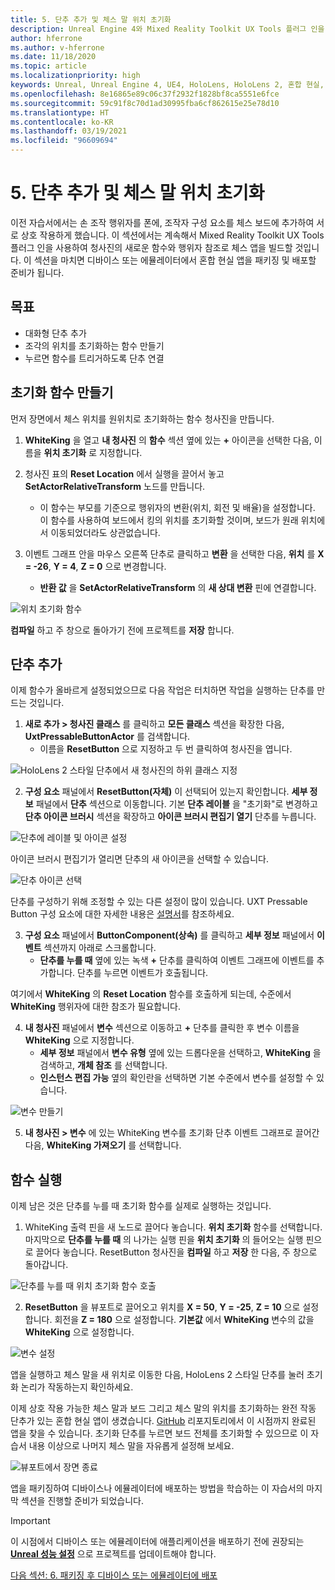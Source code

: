 ```yaml
---
title: 5. 단추 추가 및 체스 말 위치 초기화
description: Unreal Engine 4와 Mixed Reality Toolkit UX Tools 플러그 인을 사용하여 체스 앱을 만드는 자습서 시리즈 5/6부
author: hferrone
ms.author: v-hferrone
ms.date: 11/18/2020
ms.topic: article
ms.localizationpriority: high
keywords: Unreal, Unreal Engine 4, UE4, HoloLens, HoloLens 2, 혼합 현실, 자습서, 시작, mrtk, uxt, UX Tools, 설명서, 혼합 현실 헤드셋, windows mixed reality 헤드셋, 가상 현실 헤드셋
ms.openlocfilehash: 8e16865e89c06c37f2932f1828bf8ca5551e6fce
ms.sourcegitcommit: 59c91f8c70d1ad30995fba6cf862615e25e78d10
ms.translationtype: HT
ms.contentlocale: ko-KR
ms.lasthandoff: 03/19/2021
ms.locfileid: "96609694"
---
```

# <a name="5-adding-a-button--resetting-piece-locations"></a>5. 단추 추가 및 체스 말 위치 초기화

이전 자습서에서는 손 조작 행위자를 폰에, 조작자 구성 요소를 체스 보드에 추가하여 서로 상호 작용하게 했습니다. 이 섹션에서는 계속해서 Mixed Reality Toolkit UX Tools 플러그 인을 사용하여 청사진의 새로운 함수와 행위자 참조로 체스 앱을 빌드할 것입니다. 이 섹션을 마치면 디바이스 또는 에뮬레이터에서 혼합 현실 앱을 패키징 및 배포할 준비가 됩니다.

## <a name="objectives"></a>목표

* 대화형 단추 추가
* 조각의 위치를 초기화하는 함수 만들기
* 누르면 함수를 트리거하도록 단추 연결

## <a name="creating-a-reset-function"></a>초기화 함수 만들기

먼저 장면에서 체스 위치를 원위치로 초기화하는 함수 청사진을 만듭니다.

1.  **WhiteKing** 을 열고 **내 청사진** 의 **함수** 섹션 옆에 있는 **+** 아이콘을 선택한 다음, 이름을 **위치 초기화** 로 지정합니다.

2.  청사진 표의 **Reset Location** 에서 실행을 끌어서 놓고 **SetActorRelativeTransform** 노드를 만듭니다.
    * 이 함수는 부모를 기준으로 행위자의 변환(위치, 회전 및 배율)을 설정합니다. 이 함수를 사용하여 보드에서 킹의 위치를 초기화할 것이며, 보드가 원래 위치에서 이동되었더라도 상관없습니다.

3. 이벤트 그래프 안을 마우스 오른쪽 단추로 클릭하고 **변환** 을 선택한 다음, **위치** 를 **X = -26**, **Y = 4**, **Z = 0** 으로 변경합니다.
    * **반환 값** 을 **SetActorRelativeTransform** 의 **새 상대 변환** 핀에 연결합니다.

![위치 초기화 함수](images/unreal-uxt/5-function.PNG)

**컴파일** 하고 주 창으로 돌아가기 전에 프로젝트를 **저장** 합니다.


## <a name="adding-a-button"></a>단추 추가

이제 함수가 올바르게 설정되었으므로 다음 작업은 터치하면 작업을 실행하는 단추를 만드는 것입니다.

1.  **새로 추가 > 청사진 클래스** 를 클릭하고 **모든 클래스** 섹션을 확장한 다음, **UxtPressableButtonActor** 를 검색합니다.
    * 이름을 **ResetButton** 으로 지정하고 두 번 클릭하여 청사진을 엽니다.

![HoloLens 2 스타일 단추에서 새 청사진의 하위 클래스 지정](images/unreal-uxt/5-subclass.PNG)

2. **구성 요소** 패널에서 **ResetButton(자체)** 이 선택되어 있는지 확인합니다. **세부 정보** 패널에서 **단추** 섹션으로 이동합니다. 기본 **단추 레이블** 을 "초기화"로 변경하고 **단추 아이콘 브러시** 섹션을 확장하고 **아이콘 브러시 편집기 열기** 단추를 누릅니다.

![단추에 레이블 및 아이콘 설정](images/unreal-uxt/5-buttonconfig.PNG)

아이콘 브러시 편집기가 열리면 단추의 새 아이콘을 선택할 수 있습니다.

![단추 아이콘 선택](images/unreal-uxt/5-iconbrusheditor.PNG)

단추를 구성하기 위해 조정할 수 있는 다른 설정이 많이 있습니다. UXT Pressable Button 구성 요소에 대한 자세한 내용은 [설명서](https://microsoft.github.io/MixedReality-UXTools-Unreal/Docs/PressableButton.html)를 참조하세요.

3. **구성 요소** 패널에서 **ButtonComponent(상속)** 를 클릭하고 **세부 정보** 패널에서 **이벤트** 섹션까지 아래로 스크롤합니다.
    * **단추를 누를 때** 옆에 있는 녹색 **+** 단추를 클릭하여 이벤트 그래프에 이벤트를 추가합니다. 단추를 누르면 이벤트가 호출됩니다.

여기에서 **WhiteKing** 의 **Reset Location** 함수를 호출하게 되는데, 수준에서 **WhiteKing** 행위자에 대한 참조가 필요합니다.

4.  **내 청사진** 패널에서 **변수** 섹션으로 이동하고 **+** 단추를 클릭한 후 변수 이름을 **WhiteKing** 으로 지정합니다.
    * **세부 정보** 패널에서 **변수 유형** 옆에 있는 드롭다운을 선택하고, **WhiteKing** 을 검색하고, **개체 참조** 를 선택합니다.
    * **인스턴스 편집 가능** 옆의 확인란을 선택하면 기본 수준에서 변수를 설정할 수 있습니다.

![변수 만들기](images/unreal-uxt/5-var.PNG)

5.  **내 청사진 > 변수** 에 있는 WhiteKing 변수를 초기화 단추 이벤트 그래프로 끌어간 다음, **WhiteKing 가져오기** 를 선택합니다.

## <a name="firing-the-function"></a>함수 실행

이제 남은 것은 단추를 누를 때 초기화 함수를 실제로 실행하는 것입니다.

1.  WhiteKing 출력 핀을 새 노드로 끌어다 놓습니다. **위치 초기화** 함수를 선택합니다. 마지막으로 **단추를 누를 때** 의 나가는 실행 핀을 **위치 초기화** 의 들어오는 실행 핀으로 끌어다 놓습니다. ResetButton 청사진을 **컴파일** 하고 **저장** 한 다음, 주 창으로 돌아갑니다.

![단추를 누를 때 위치 초기화 함수 호출](images/unreal-uxt/5-callresetloc.PNG)

2.  **ResetButton** 을 뷰포트로 끌어오고 위치를 **X = 50**, **Y = -25**, **Z = 10** 으로 설정합니다. 회전을 **Z = 180** 으로 설정합니다. **기본값** 에서 **WhiteKing** 변수의 값을 **WhiteKing** 으로 설정합니다.

![변수 설정](images/unreal-uxt/5-buttonlevel.PNG)

앱을 실행하고 체스 말을 새 위치로 이동한 다음, HoloLens 2 스타일 단추를 눌러 초기화 논리가 작동하는지 확인하세요.

이제 상호 작용 가능한 체스 말과 보드 그리고 체스 말의 위치를 초기화하는 완전 작동 단추가 있는 혼합 현실 앱이 생겼습니다. [GitHub](https://github.com/microsoft/MixedReality-Unreal-Samples/tree/master/ChessApp) 리포지토리에서 이 시점까지 완료된 앱을 찾을 수 있습니다. 초기화 단추를 누르면 보드 전체를 초기화할 수 있으므로 이 자습서 내용 이상으로 나머지 체스 말을 자유롭게 설정해 보세요.

![뷰포트에서 장면 종료](images/unreal-uxt/5-endscene.PNG)

앱을 패키징하여 디바이스나 에뮬레이터에 배포하는 방법을 학습하는 이 자습서의 마지막 섹션을 진행할 준비가 되었습니다.

> [!IMPORTANT]
> 이 시점에서 디바이스 또는 에뮬레이터에 애플리케이션을 배포하기 전에 권장되는 **[Unreal 성능 설정](../performance-recommendations-for-unreal.md)** 으로 프로젝트를 업데이트해야 합니다.

[다음 섹션: 6. 패키징 후 디바이스 또는 에뮬레이터에 배포](unreal-uxt-ch6.md)
